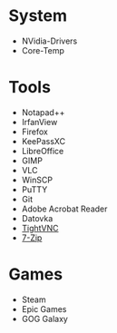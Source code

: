 # System
* NVidia-Drivers
* Core-Temp

# Tools
* Notapad++
* IrfanView
* Firefox
* KeePassXC
* LibreOffice
* GIMP
* VLC
* WinSCP
* PuTTY
* Git
* Adobe Acrobat Reader
* Datovka
* [TightVNC](https://www.tightvnc.com/)
* [7-Zip](https://www.7-zip.org/)
# Games
* Steam
* Epic Games
* GOG Galaxy
